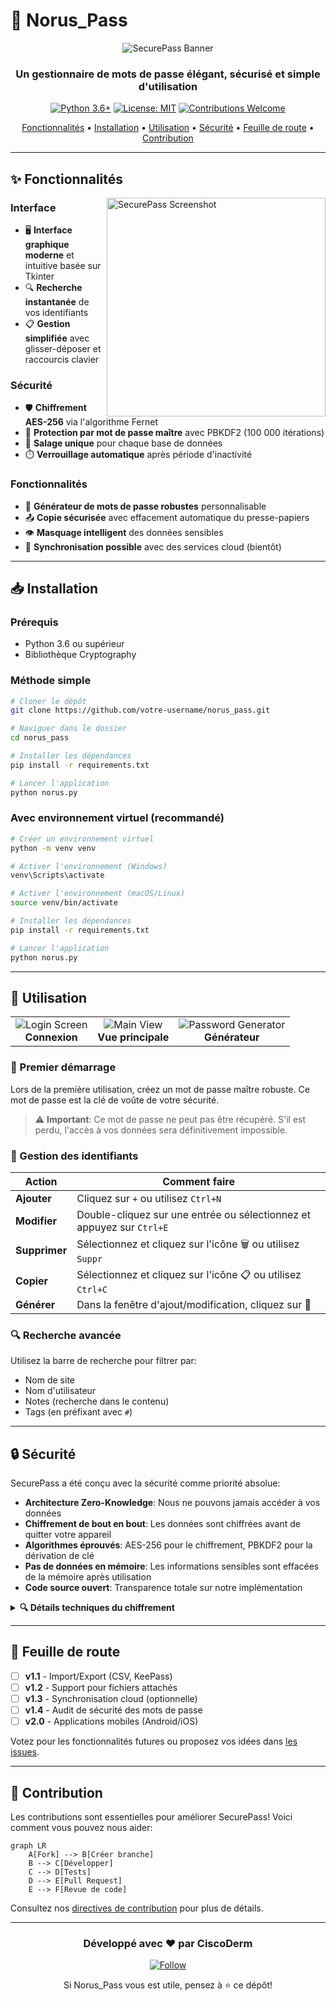 # 🔐 Norus_Pass

<div align="center">

![SecurePass Banner](https://via.placeholder.com/800x200)

### Un gestionnaire de mots de passe élégant, sécurisé et simple d'utilisation

[![Python 3.6+](https://img.shields.io/badge/Python-3.6+-blue.svg)](https://www.python.org/downloads/)
[![License: MIT](https://img.shields.io/badge/License-MIT-yellow.svg)](https://opensource.org/licenses/MIT)
[![Contributions Welcome](https://img.shields.io/badge/contributions-welcome-brightgreen.svg)](CONTRIBUTING.md)

[Fonctionnalités](#-fonctionnalités) • 
[Installation](#-installation) • 
[Utilisation](#-utilisation) • 
[Sécurité](#-sécurité) • 
[Feuille de route](#-feuille-de-route) • 
[Contribution](#-contribution)

</div>

---

## ✨ Fonctionnalités

<img align="right" width="350" src="https://via.placeholder.com/350x280" alt="SecurePass Screenshot" />

### Interface
- 🖥️ **Interface graphique moderne** et intuitive basée sur Tkinter
- 🔍 **Recherche instantanée** de vos identifiants 
- 📋 **Gestion simplifiée** avec glisser-déposer et raccourcis clavier

### Sécurité
- 🛡️ **Chiffrement AES-256** via l'algorithme Fernet
- 🔑 **Protection par mot de passe maître** avec PBKDF2 (100 000 itérations)
- 🧂 **Salage unique** pour chaque base de données
- ⏱️ **Verrouillage automatique** après période d'inactivité

### Fonctionnalités
- 🎲 **Générateur de mots de passe robustes** personnalisable
- 📤 **Copie sécurisée** avec effacement automatique du presse-papiers
- 👁️ **Masquage intelligent** des données sensibles
- 🔄 **Synchronisation possible** avec des services cloud (bientôt)

---

## 📥 Installation

### Prérequis
- Python 3.6 ou supérieur
- Bibliothèque Cryptography

### Méthode simple

```bash
# Cloner le dépôt
git clone https://github.com/votre-username/norus_pass.git

# Naviguer dans le dossier
cd norus_pass

# Installer les dépendances
pip install -r requirements.txt

# Lancer l'application
python norus.py
```

### Avec environnement virtuel (recommandé)

```bash
# Créer un environnement virtuel
python -m venv venv

# Activer l'environnement (Windows)
venv\Scripts\activate

# Activer l'environnement (macOS/Linux)
source venv/bin/activate

# Installer les dépendances
pip install -r requirements.txt

# Lancer l'application
python norus.py
```

---

## 📖 Utilisation

<div align="center">
  <table>
    <tr>
      <td align="center"><img src="https://via.placeholder.com/150" alt="Login Screen"/><br/><b>Connexion</b></td>
      <td align="center"><img src="https://via.placeholder.com/150" alt="Main View"/><br/><b>Vue principale</b></td>
      <td align="center"><img src="https://via.placeholder.com/150" alt="Password Generator"/><br/><b>Générateur</b></td>
    </tr>
  </table>
</div>

### 🔑 Premier démarrage

Lors de la première utilisation, créez un mot de passe maître robuste. Ce mot de passe est la clé de voûte de votre sécurité.

> ⚠️ **Important**: Ce mot de passe ne peut pas être récupéré. S'il est perdu, l'accès à vos données sera définitivement impossible.

### 📝 Gestion des identifiants

| Action | Comment faire |
|--------|---------------|
| **Ajouter** | Cliquez sur `+` ou utilisez `Ctrl+N` |
| **Modifier** | Double-cliquez sur une entrée ou sélectionnez et appuyez sur `Ctrl+E` |
| **Supprimer** | Sélectionnez et cliquez sur l'icône 🗑️ ou utilisez `Suppr` |
| **Copier** | Sélectionnez et cliquez sur l'icône 📋 ou utilisez `Ctrl+C` |
| **Générer** | Dans la fenêtre d'ajout/modification, cliquez sur 🎲 |

### 🔍 Recherche avancée

Utilisez la barre de recherche pour filtrer par:
- Nom de site
- Nom d'utilisateur
- Notes (recherche dans le contenu)
- Tags (en préfixant avec `#`)

---

## 🔒 Sécurité

SecurePass a été conçu avec la sécurité comme priorité absolue:

- **Architecture Zero-Knowledge**: Nous ne pouvons jamais accéder à vos données
- **Chiffrement de bout en bout**: Les données sont chiffrées avant de quitter votre appareil
- **Algorithmes éprouvés**: AES-256 pour le chiffrement, PBKDF2 pour la dérivation de clé
- **Pas de données en mémoire**: Les informations sensibles sont effacées de la mémoire après utilisation
- **Code source ouvert**: Transparence totale sur notre implémentation

<details>
  <summary><b>🔍 Détails techniques du chiffrement</b></summary>
  
  ```
  Algorithme: AES-256-GCM (via Fernet)
  Dérivation de clé: PBKDF2 HMAC-SHA256
  Itérations: 100 000
  Taille du sel: 16 octets (128 bits)
  Méthode de génération du sel: CSPRNG (secrets.token_bytes)
  ```
</details>

---

## 📝 Feuille de route

- [ ] **v1.1** - Import/Export (CSV, KeePass)
- [ ] **v1.2** - Support pour fichiers attachés
- [ ] **v1.3** - Synchronisation cloud (optionnelle)
- [ ] **v1.4** - Audit de sécurité des mots de passe
- [ ] **v2.0** - Applications mobiles (Android/iOS)

Votez pour les fonctionnalités futures ou proposez vos idées dans [les issues](https://github.com/votre-username/securepass/issues).

---

## 🤝 Contribution

Les contributions sont essentielles pour améliorer SecurePass! Voici comment vous pouvez nous aider:

```mermaid
graph LR
    A[Fork] --> B[Créer branche]
    B --> C[Développer]
    C --> D[Tests]
    D --> E[Pull Request]
    E --> F[Revue de code]
```

Consultez nos [directives de contribution](CONTRIBUTING.md) pour plus de détails.

---

<div align="center">
  
### Développé avec ❤️ par CiscoDerm

<a href="https://github.com/votre-username">
  <img src="https://img.shields.io/github/followers/CiscoDerm?style=social" alt="Follow">
</a>

Si Norus_Pass vous est utile, pensez à ⭐ ce dépôt!

</div>
